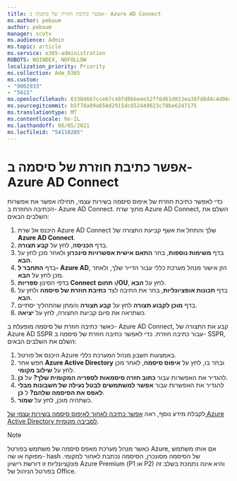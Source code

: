 ```yaml
---
title: אפשר כתיבת חוזרת של סיסמה ב- Azure AD Connect
ms.author: pebaum
author: pebaum
manager: scotv
ms.audience: Admin
ms.topic: article
ms.service: o365-administration
ROBOTS: NOINDEX, NOFOLLOW
localization_priority: Priority
ms.collection: Adm_O365
ms.custom:
- "9002933"
- "5615"
ms.openlocfilehash: 63304667cce67c48fd8bbeee52ff6d61d033ea38fd8d4c4d96c240847dab2cab
ms.sourcegitcommit: b5f7da89a650d2915dc652449623c78be6247175
ms.translationtype: MT
ms.contentlocale: he-IL
ms.lasthandoff: 08/05/2021
ms.locfileid: "54118205"
---
```

# <a name="enable-password-writeback-in-azure-ad-connect"></a>אפשר כתיבת חוזרת של סיסמה ב- Azure AD Connect

כדי לאפשר כתיבת חוזרת של איפוס סיסמה בשירות עצמי, תחילה אפשר את אפשרות הכתיבה החוזרת ב- Azure AD Connect. מתוך שרת Azure AD Connect, השלם את השלבים הבאים:

1. היכנס אל שרת Azure AD Connect שלך והתחל את אשף קביעת התצורה של **Azure AD Connect**.
2. בדף **הכניסה**, לחץ על **קבע תצורה**.
3. בדף **משימות נוספות**, בחר **התאם אישית אפשרויות סינכרון** ולאחר מכן לחץ על **הבא**.
4. בדף **התחבר ל- Azure AD**, הזן אישור מנהל מערכת כללי עבור הדייר שלך, ולאחר מכן לחץ על **הבא**.
5. בדפי הסינון **ספריות Connect** ו **תחום/OU**, לחץ על **הבא**.
6. בדף **תכונות אופציונליות**, בחר את התיבה לצד **כתיבת חוזרת של סיסמה** ולחץ על **הבא**.
7. בדף **מוכן לקבוע תצורה** לחץ על **קבע תצורה** והמתן שהתהליך יסתיים.
8. כשתראה את סיום קביעת התצורה, לחץ על **יציאה**.

כאשר כתיבה חוזרת של סיסמה מופעלת ב- Azure AD Connect, קבע את התצורה של Azure AD SSPR עבור כתיבה חוזרת.  כדי לאפשר כתיבה חוזרת של סיסמה ב- SSPR, השלם את השלבים הבאים:

1. היכנס אל פורטל Azure באמצעות חשבון מנהל המערכת כללי.
2. חפש אחר **Azure Active Directory** ובחר בו, לחץ על **איפוס סיסמה**, לאחר מכן לחץ על **שילוב מקומי**.
3. להגדיר את האפשרות עבור **כתוב חזרה סיסמאות לספריה המקומית שלך?** על **כן**.
4. להגדיר את האפשרות עבור **אפשר למשתמשים לבטל נעילה של חשבונות מבלי לאפס את הסיסמה שלהם?** ל **כן**.
5. כשתהיה מוכן, לחץ על **שמור**.

לקבלת מידע נוסף, ראה [אפשר כתיבה לאחור לאיפוס סיסמה בשירות עצמי של Azure Active Directory לסביבה מקומית](https://docs.microsoft.com/azure/active-directory/authentication/tutorial-enable-sspr-writeback).

> [!NOTE]
>  כאשר מנהל מערכת מאפס סיסמה של משתמש בפורטל Azure, אם אותו משתמש מפוקח או שה- hash של הסיסמה מסונכרן, הסיסמה נכתבת לאחור למקומי. פונקציונליות זו דורשת רישיון Azure Premium (‏P1 או P2) והיא אינה נתמכת בשלב זה בפורטל הניהול של Office.
